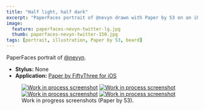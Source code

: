 ```yaml
---
title: "Half light, half dark"
excerpt: "PaperFaces portrait of @nevyn drawn with Paper by 53 on an iPad."
image: 
  feature: paperfaces-nevyn-twitter-lg.jpg
  thumb: paperfaces-nevyn-twitter-150.jpg
tags: [portrait, illustration, Paper by 53, beard]
---
```


PaperFaces portrait of <a href="http://twitter.com/nevyn">@nevyn</a>.

* **Stylus:** None
* **Application:** [Paper by FiftyThree for iOS](http://www.fiftythree.com/paper)

<figure class="half">
	<a href="{{ site.url }}/images/paperfaces-nevyn-process-1-lg.jpg"><img src="{{ site.url }}/images/paperfaces-nevyn-process-1-600.jpg" alt="Work in process screenshot"></a>
	<a href="{{ site.url }}/images/paperfaces-nevyn-process-2-lg.jpg"><img src="{{ site.url }}/images/paperfaces-nevyn-process-2-600.jpg" alt="Work in process screenshot"></a>
	<a href="{{ site.url }}/images/paperfaces-nevyn-process-3-lg.jpg"><img src="{{ site.url }}/images/paperfaces-nevyn-process-3-600.jpg" alt="Work in process screenshot"></a>
	<a href="{{ site.url }}/images/paperfaces-nevyn-process-4-lg.jpg"><img src="{{ site.url }}/images/paperfaces-nevyn-process-4-600.jpg" alt="Work in process screenshot"></a>
	<figcaption>Work in progress screenshots (Paper by 53).</figcaption>
</figure>